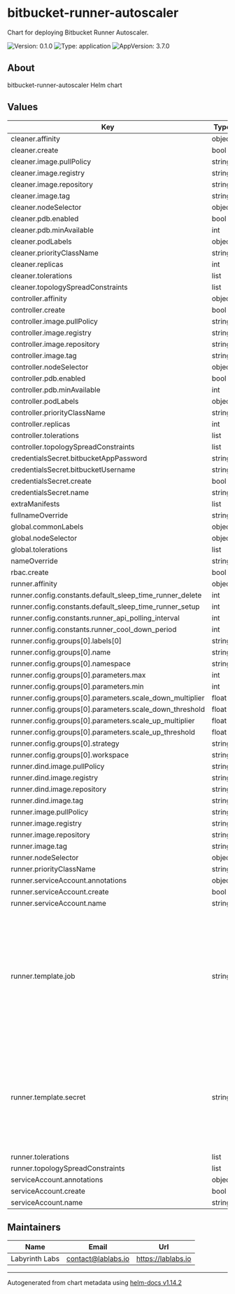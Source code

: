# bitbucket-runner-autoscaler

Chart for deploying Bitbucket Runner Autoscaler.

![Version: 0.1.0](https://img.shields.io/badge/Version-0.1.0-informational?style=flat-square) ![Type: application](https://img.shields.io/badge/Type-application-informational?style=flat-square) ![AppVersion: 3.7.0](https://img.shields.io/badge/AppVersion-3.7.0-informational?style=flat-square)

## About
bitbucket-runner-autoscaler Helm chart

## Values

| Key | Type | Default | Description |
|-----|------|---------|-------------|
| cleaner.affinity | object | `{}` |  |
| cleaner.create | bool | `true` |  |
| cleaner.image.pullPolicy | string | `"IfNotPresent"` |  |
| cleaner.image.registry | string | `"docker.io"` |  |
| cleaner.image.repository | string | `"bitbucketpipelines/runners-autoscaler"` |  |
| cleaner.image.tag | string | `"3.7.0"` |  |
| cleaner.nodeSelector | object | `{}` |  |
| cleaner.pdb.enabled | bool | `false` |  |
| cleaner.pdb.minAvailable | int | `1` |  |
| cleaner.podLabels | object | `{}` |  |
| cleaner.priorityClassName | string | `""` |  |
| cleaner.replicas | int | `1` |  |
| cleaner.tolerations | list | `[]` |  |
| cleaner.topologySpreadConstraints | list | `[]` |  |
| controller.affinity | object | `{}` |  |
| controller.create | bool | `true` |  |
| controller.image.pullPolicy | string | `"IfNotPresent"` |  |
| controller.image.registry | string | `"docker.io"` |  |
| controller.image.repository | string | `"bitbucketpipelines/runners-autoscaler"` |  |
| controller.image.tag | string | `"3.7.0"` |  |
| controller.nodeSelector | object | `{}` |  |
| controller.pdb.enabled | bool | `false` |  |
| controller.pdb.minAvailable | int | `1` |  |
| controller.podLabels | object | `{}` |  |
| controller.priorityClassName | string | `""` |  |
| controller.replicas | int | `1` |  |
| controller.tolerations | list | `[]` |  |
| controller.topologySpreadConstraints | list | `[]` |  |
| credentialsSecret.bitbucketAppPassword | string | `""` |  |
| credentialsSecret.bitbucketUsername | string | `""` |  |
| credentialsSecret.create | bool | `true` |  |
| credentialsSecret.name | string | `""` |  |
| extraManifests | list | `[]` |  |
| fullnameOverride | string | `""` |  |
| global.commonLabels | object | `{}` |  |
| global.nodeSelector | object | `{}` |  |
| global.tolerations | list | `[]` |  |
| nameOverride | string | `""` |  |
| rbac.create | bool | `true` |  |
| runner.affinity | object | `{}` |  |
| runner.config.constants.default_sleep_time_runner_delete | int | `5` |  |
| runner.config.constants.default_sleep_time_runner_setup | int | `10` |  |
| runner.config.constants.runner_api_polling_interval | int | `600` |  |
| runner.config.constants.runner_cool_down_period | int | `300` |  |
| runner.config.groups[0].labels[0] | string | `"my.group"` |  |
| runner.config.groups[0].name | string | `"default"` |  |
| runner.config.groups[0].namespace | string | `"bitbucket-runner"` |  |
| runner.config.groups[0].parameters.max | int | `10` |  |
| runner.config.groups[0].parameters.min | int | `1` |  |
| runner.config.groups[0].parameters.scale_down_multiplier | float | `0.5` |  |
| runner.config.groups[0].parameters.scale_down_threshold | float | `0.2` |  |
| runner.config.groups[0].parameters.scale_up_multiplier | float | `1.5` |  |
| runner.config.groups[0].parameters.scale_up_threshold | float | `0.5` |  |
| runner.config.groups[0].strategy | string | `"percentageRunnersIdle"` |  |
| runner.config.groups[0].workspace | string | `""` |  |
| runner.dind.image.pullPolicy | string | `"IfNotPresent"` |  |
| runner.dind.image.registry | string | `"docker.io"` |  |
| runner.dind.image.repository | string | `"docker"` |  |
| runner.dind.image.tag | string | `"dind"` |  |
| runner.image.pullPolicy | string | `"IfNotPresent"` |  |
| runner.image.registry | string | `"docker-public.packages.atlassian.com"` |  |
| runner.image.repository | string | `"sox/atlassian/bitbucket-pipelines-runner"` |  |
| runner.image.tag | string | `"1"` |  |
| runner.nodeSelector | object | `{}` |  |
| runner.priorityClassName | string | `""` |  |
| runner.serviceAccount.annotations | object | `{}` |  |
| runner.serviceAccount.create | bool | `true` |  |
| runner.serviceAccount.name | string | `""` |  |
| runner.template.job | string | `"apiVersion: batch/v1\nkind: Job\nmetadata:\n  name: runner-<%runner_uuid%>  # mandatory, don't modify\nspec:\n  template:\n    metadata:\n      labels:\n        customer: shared\n        account_uuid: <%account_uuid%>  # mandatory, don't modify\n        runner_uuid: <%runner_uuid%>  # mandatory, don't modify\n    {%- if repository_uuid %}\n        repository_uuid: <%repository_uuid%>  # mandatory, don't modify\n    {%- endif %}\n        runner_namespace: <%runner_namespace%>  # mandatory, don't modify\n    spec:\n      tolerations: {{ include \"bitbucketRunnerAutoscaler.runnerTolerations\" . | nindent 16 }}\n      nodeSelector: {{ include \"bitbucketRunnerAutoscaler.runnerNodeSelector\" . | nindent 16 }}\n      topologySpreadConstraints: {{ .Values.runner.topologySpreadConstraints | toYaml | nindent 16 }}\n      affinity: {{ .Values.runner.affinity | toYaml | nindent 16 }}\n      priorityClassName: {{ .Values.runner.priorityClassName }}\n      containers:\n        - name: runner\n          image: {{ include \"bitbucketRunnerAutoscaler.runnerImage\" . }} # This autoscaler needs the runner image to run, you can use the latest or pin any version you want.\n          imagePullPolicy: {{ .Values.runner.image.pullPolicy }}\n          resources:  # This is memory and cpu resources section that you can configure via config map settings file.\n            requests:\n              memory: \"<%requests_memory%>\"  # mandatory, don't modify\n              cpu: \"<%requests_cpu%>\"  # mandatory, don't modify\n            limits:\n              memory: \"<%limits_memory%>\"  # mandatory, don't modify\n              cpu: \"<%limits_cpu%>\"  # mandatory, don't modify\n          env:\n            - name: ACCOUNT_UUID  # mandatory, don't modify\n              value: \"{<%account_uuid%>}\"  # mandatory, don't modify\n        {%- if repository_uuid %}\n            - name: REPOSITORY_UUID  # mandatory, don't modify\n              value: \"{<%repository_uuid%>}\"  # mandatory, don't modify\n        {%- endif %}\n            - name: RUNNER_UUID  # mandatory, don't modify\n              value: \"{<%runner_uuid%>}\"  # mandatory, don't modify\n            - name: OAUTH_CLIENT_ID\n              valueFrom:\n                secretKeyRef:\n                  name: runner-oauth-credentials-<%runner_uuid%>\n                  key: oauth_client_id\n            - name: OAUTH_CLIENT_SECRET\n              valueFrom:\n                secretKeyRef:\n                  name: runner-oauth-credentials-<%runner_uuid%>\n                  key: oauth_client_secret\n            - name: WORKING_DIRECTORY\n              value: \"/tmp\"\n          volumeMounts:\n            - name: tmp\n              mountPath: /tmp\n            - name: docker-containers\n              mountPath: /var/lib/docker/containers\n              readOnly: true\n            - name: var-run\n              mountPath: /var/run\n        - name: docker\n          image: {{ include \"bitbucketRunnerAutoscaler.dindImage\" . }}\n          imagePullPolicy: {{ .Values.runner.dind.image.pullPolicy }}\n          securityContext:\n            privileged: true\n          volumeMounts:\n            - name: tmp\n              mountPath: /tmp\n            - name: docker-containers\n              mountPath: /var/lib/docker/containers\n            - name: var-run\n              mountPath: /var/run\n      restartPolicy: OnFailure\n      volumes:\n        - name: tmp\n        - name: docker-containers\n        - name: var-run\n  backoffLimit: 6\n  completions: 1\n  parallelism: 1\n"` |  |
| runner.template.secret | string | `"apiVersion: v1\nkind: Secret\nmetadata:\n  name: runner-oauth-credentials-<%runner_uuid%>  # mandatory, don't modify\n  labels:\n    account_uuid: <%account_uuid%>  # mandatory, don't modify\n{%- if repository_uuid %}\n    repository_uuid: <%repository_uuid%>  # mandatory, don't modify\n{%- endif %}\n    runner_uuid: <%runner_uuid%>  # mandatory, don't modify\n    runner_namespace: <%runner_namespace%>  # mandatory, don't modify\ndata:\n  oauth_client_id: <%oauth_client_id_base64%>\n  oauth_client_secret: <%oauth_client_secret_base64%>\n"` |  |
| runner.tolerations | list | `[]` |  |
| runner.topologySpreadConstraints | list | `[]` |  |
| serviceAccount.annotations | object | `{}` |  |
| serviceAccount.create | bool | `true` |  |
| serviceAccount.name | string | `""` |  |

## Maintainers

| Name | Email | Url |
| ---- | ------ | --- |
| Labyrinth Labs | <contact@lablabs.io> | <https://lablabs.io> |

----------------------------------------------
Autogenerated from chart metadata using [helm-docs v1.14.2](https://github.com/norwoodj/helm-docs/releases/v1.14.2)
